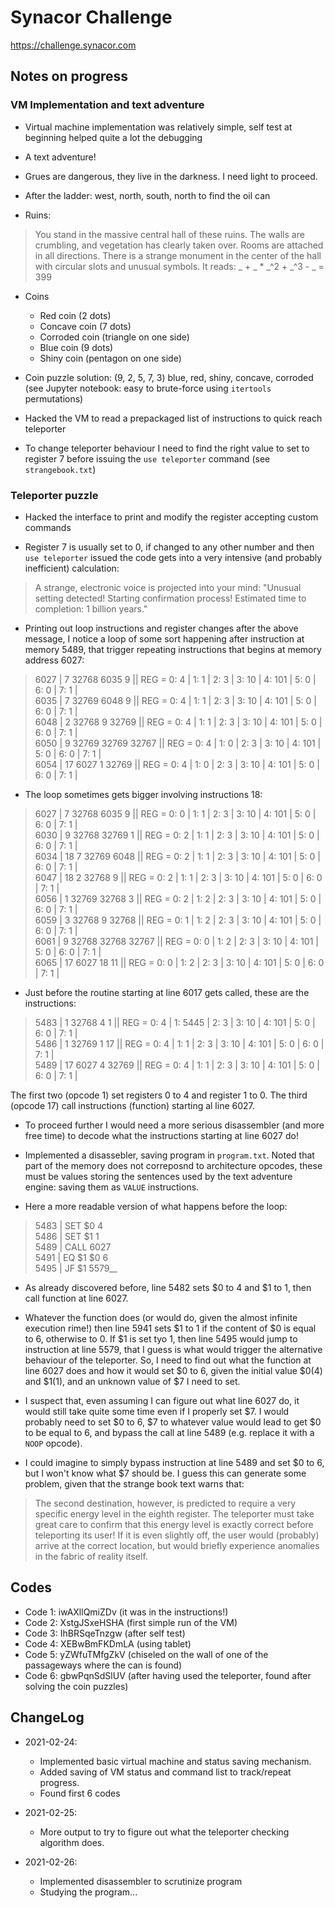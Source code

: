 # Synacor Challenge

https://challenge.synacor.com

## Notes on progress

### VM Implementation and text adventure

* Virtual machine implementation was relatively simple, self test at beginning helped quite a lot the debugging

* A text adventure!

* Grues are dangerous, they live in the darkness. I need light to proceed.

* After the ladder: west, north, south, north to find the oil can

* Ruins:
> You stand in the massive central hall of these ruins.  The walls are crumbling, and vegetation has clearly taken over.  Rooms are attached in all directions.  There is a strange monument in the center of the hall with circular slots and unusual symbols.  It reads:
_ + _ * _^2 + _^3 - _ = 399

* Coins
  * Red coin (2 dots)
  * Concave coin (7 dots)
  * Corroded coin (triangle on one side)
  * Blue coin (9 dots)
  * Shiny coin (pentagon on one side)

* Coin puzzle solution: (9, 2, 5, 7, 3) blue, red, shiny, concave, corroded (see Jupyter notebook: easy to brute-force using `itertools` permutations)

* Hacked the VM to read a prepackaged list of instructions to quick reach teleporter

* To change teleporter behaviour I need to find the right value to set to register 7 before issuing the `use teleporter` command (see `strangebook.txt`)

### Teleporter puzzle

* Hacked the interface to print and modify the register accepting custom commands

* Register 7 is usually set to 0, if changed to any other number and then `use teleporter` issued the code gets into a very intensive (and probably inefficient) calculation:

> A strange, electronic voice is projected into your mind:
>  "Unusual setting detected!  Starting confirmation process!  Estimated time to completion: 1 billion years."

* Printing out loop instructions and register changes after the above message, I notice a loop of some sort happening after instruction at memory 5489, that trigger repeating instructions that begins at memory address 6027:
> 6027 |  7 32768  6035     9 || REG =  0:     4 | 1:     1 | 2:     3 | 3:    10 | 4:   101 | 5:     0 | 6:     0 | 7:     1 |  
> 6035 |  7 32769  6048     9 || REG =  0:     4 | 1:     1 | 2:     3 | 3:    10 | 4:   101 | 5:     0 | 6:     0 | 7:     1 |  
> 6048 |  2 32768     9 32769 || REG =  0:     4 | 1:     1 | 2:     3 | 3:    10 | 4:   101 | 5:     0 | 6:     0 | 7:     1 |  
> 6050 |  9 32769 32769 32767 || REG =  0:     4 | 1:     0 | 2:     3 | 3:    10 | 4:   101 | 5:     0 | 6:     0 | 7:     1 |  
> 6054 | 17  6027     1 32769 || REG =  0:     4 | 1:     0 | 2:     3 | 3:    10 | 4:   101 | 5:     0 | 6:     0 | 7:     1 |  

* The loop sometimes gets bigger involving instructions 18:
> 6027 |  7 32768  6035     9 || REG =  0:     0 | 1:     1 | 2:     3 | 3:    10 | 4:   101 | 5:     0 | 6:     0 | 7:     1 |  
> 6030 |  9 32768 32769     1 || REG =  0:     2 | 1:     1 | 2:     3 | 3:    10 | 4:   101 | 5:     0 | 6:     0 | 7:     1 |  
> 6034 | 18     7 32769  6048 || REG =  0:     2 | 1:     1 | 2:     3 | 3:    10 | 4:   101 | 5:     0 | 6:     0 | 7:     1 |  
> 6047 | 18     2 32768     9 || REG =  0:     2 | 1:     1 | 2:     3 | 3:    10 | 4:   101 | 5:     0 | 6:     0 | 7:     1 |  
> 6056 |  1 32769 32768     3 || REG =  0:     2 | 1:     2 | 2:     3 | 3:    10 | 4:   101 | 5:     0 | 6:     0 | 7:     1 |  
> 6059 |  3 32768     9 32768 || REG =  0:     1 | 1:     2 | 2:     3 | 3:    10 | 4:   101 | 5:     0 | 6:     0 | 7:     1 |  
> 6061 |  9 32768 32768 32767 || REG =  0:     0 | 1:     2 | 2:     3 | 3:    10 | 4:   101 | 5:     0 | 6:     0 | 7:     1 |  
> 6065 | 17  6027    18    11 || REG =  0:     0 | 1:     2 | 2:     3 | 3:    10 | 4:   101 | 5:     0 | 6:     0 | 7:     1 |  

* Just before the routine starting at line 6017 gets called, these are the instructions:
> 5483 |  1 32768     4     1 || REG =  0:     4 | 1:  5445 | 2:     3 | 3:    10 | 4:   101 | 5:     0 | 6:     0 | 7:     1 |  
> 5486 |  1 32769     1    17 || REG =  0:     4 | 1:     1 | 2:     3 | 3:    10 | 4:   101 | 5:     0 | 6:     0 | 7:     1 |  
> 5489 | 17  6027     4 32769 || REG =  0:     4 | 1:     1 | 2:     3 | 3:    10 | 4:   101 | 5:     0 | 6:     0 | 7:     1 |  

  The first two (opcode 1) set registers 0 to 4 and register 1 to 0. The third (opcode 17) call instructions (function) starting al line 6027. 

* To proceed further I would need a more serious disassembler (and more free time) to decode what the instructions starting at line 6027 do! 

* Implemented a disassebler, saving program in `program.txt`. Noted that part of the memory does not correposnd to architecture opcodes, these must be values storing the sentences used by the text adventure engine: saving them as `VALUE` instructions.

* Here a more readable version of what happens before the loop:

>  5483 | SET $0 4  
>  5486 | SET $1 1  
>  5489 | CALL 6027  
>  5491 | EQ $1 $0 6  
>  5495 | JF $1 5579__

* As already discovered before, line 5482 sets $0 to 4 and $1 to 1, then call function at line 6027. 

* Whatever the function does (or would do, given the almost infinite execution rime!) then line 5941 sets $1 to 1 if the content of $0 is equal to 6, otherwise to 0. If $1 is set tyo 1, then line 5495 would jump to instruction at line 5579, that I guess is what would trigger the alternative behaviour of the teleporter. So, I need to find out what the function at line 6027 does and how it would set $0 to 6, given the initial value $0(4) and $1(1), and an unknown value of $7 I need to set.

* I suspect that, even assuming I can figure out what line 6027 do, it would still take quite some time even if I properly set $7. I would probably need to set $0 to 6, $7 to whatever value would lead to get $0 to be equal to 6, and bypass the call at line 5489 (e.g. replace it with a `NOOP` opcode). 

* I could imagine to simply bypass instruction at line 5489 and set $0 to 6, but I won't know what $7 should be. I guess this can generate some problem, given that the strange book text warns that:
> The second destination, however, is predicted to require a very specific energy level in the eighth register.  The teleporter must take great care to confirm that this energy level is exactly correct before teleporting its user!  If it is even slightly off, the user would (probably) arrive at the correct location, but would briefly experience anomalies in the fabric of reality itself.



## Codes

- Code 1: iwAXllQmiZDv (it was in the instructions!)
- Code 2: XstgJSxeHSHA (first simple run of the VM)
- Code 3: IhBRSqeTnzgw (after self test)
- Code 4: XEBwBmFKDmLA (using tablet)
- Code 5: yZWfuTMfgZkV (chiseled on the wall of one of the passageways where the can is found)
- Code 6: gbwPqnSdSlUV (after having used the teleporter, found after solving the coin puzzles)


## ChangeLog

* 2021-02-24: 
  * Implemented basic virtual machine and status saving mechanism. 
  * Added saving of VM status and command list to track/repeat progress.
  * Found first 6 codes

* 2021-02-25:
  * More output to try to figure out what the teleporter checking algorithm does.
  
* 2021-02-26:
  * Implemented disassembler to scrutinize program
  * Studying the program...
